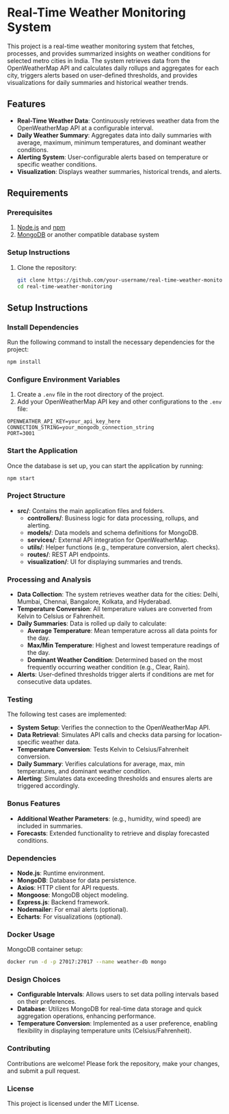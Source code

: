 # Real-Time Weather Monitoring System

This project is a real-time weather monitoring system that fetches, processes, and provides summarized insights on weather conditions for selected metro cities in India. The system retrieves data from the OpenWeatherMap API and calculates daily rollups and aggregates for each city, triggers alerts based on user-defined thresholds, and provides visualizations for daily summaries and historical weather trends.

## Features

- **Real-Time Weather Data**: Continuously retrieves weather data from the OpenWeatherMap API at a configurable interval.
- **Daily Weather Summary**: Aggregates data into daily summaries with average, maximum, minimum temperatures, and dominant weather conditions.
- **Alerting System**: User-configurable alerts based on temperature or specific weather conditions.
- **Visualization**: Displays weather summaries, historical trends, and alerts.

## Requirements

### Prerequisites

1. [Node.js](https://nodejs.org/) and [npm](https://www.npmjs.com/)
2. [MongoDB](https://www.mongodb.com/) or another compatible database system

### Setup Instructions

1. Clone the repository:
   ```bash
   git clone https://github.com/your-username/real-time-weather-monitoring.git
   cd real-time-weather-monitoring

## Setup Instructions

### Install Dependencies

Run the following command to install the necessary dependencies for the project:

```bash
npm install
```

### Configure Environment Variables

1. Create a `.env` file in the root directory of the project.
2. Add your OpenWeatherMap API key and other configurations to the `.env` file:

```plaintext
OPENWEATHER_API_KEY=your_api_key_here
CONNECTION_STRING=your_mongodb_connection_string
PORT=3001
```

### Start the Application

Once the database is set up, you can start the application by running:

```bash
npm start
```

### Project Structure

- **src/**: Contains the main application files and folders.
  - **controllers/**: Business logic for data processing, rollups, and alerting.
  - **models/**: Data models and schema definitions for MongoDB.
  - **services/**: External API integration for OpenWeatherMap.
  - **utils/**: Helper functions (e.g., temperature conversion, alert checks).
  - **routes/**: REST API endpoints.
  - **visualization/**: UI for displaying summaries and trends.

### Processing and Analysis

- **Data Collection**: The system retrieves weather data for the cities: Delhi, Mumbai, Chennai, Bangalore, Kolkata, and Hyderabad.
- **Temperature Conversion**: All temperature values are converted from Kelvin to Celsius or Fahrenheit.
- **Daily Summaries**: Data is rolled up daily to calculate:
  - **Average Temperature**: Mean temperature across all data points for the day.
  - **Max/Min Temperature**: Highest and lowest temperature readings of the day.
  - **Dominant Weather Condition**: Determined based on the most frequently occurring weather condition (e.g., Clear, Rain).
- **Alerts**: User-defined thresholds trigger alerts if conditions are met for consecutive data updates.

### Testing

The following test cases are implemented:

- **System Setup**: Verifies the connection to the OpenWeatherMap API.
- **Data Retrieval**: Simulates API calls and checks data parsing for location-specific weather data.
- **Temperature Conversion**: Tests Kelvin to Celsius/Fahrenheit conversion.
- **Daily Summary**: Verifies calculations for average, max, min temperatures, and dominant weather condition.
- **Alerting**: Simulates data exceeding thresholds and ensures alerts are triggered accordingly.

### Bonus Features

- **Additional Weather Parameters**: (e.g., humidity, wind speed) are included in summaries.
- **Forecasts**: Extended functionality to retrieve and display forecasted conditions.

### Dependencies

- **Node.js**: Runtime environment.
- **MongoDB**: Database for data persistence.
- **Axios**: HTTP client for API requests.
- **Mongoose**: MongoDB object modeling.
- **Express.js**: Backend framework.
- **Nodemailer**: For email alerts (optional).
- **Echarts**: For visualizations (optional).

### Docker Usage

MongoDB container setup:

```bash
docker run -d -p 27017:27017 --name weather-db mongo
```

### Design Choices

- **Configurable Intervals**: Allows users to set data polling intervals based on their preferences.
- **Database**: Utilizes MongoDB for real-time data storage and quick aggregation operations, enhancing performance.
- **Temperature Conversion**: Implemented as a user preference, enabling flexibility in displaying temperature units (Celsius/Fahrenheit).

### Contributing

Contributions are welcome! Please fork the repository, make your changes, and submit a pull request.

### License

This project is licensed under the MIT License.

